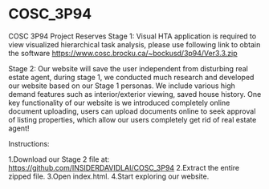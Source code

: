 # COSC_3P94
COSC 3P94 Project Reserves
Stage 1:
Visual HTA application is required to view visualized hierarchical task analysis, please use following link to obtain the software https://www.cosc.brocku.ca/~bockusd/3p94/Ver3.3.zip

Stage 2:
Our website will save the user independent from disturbing real estate agent, during stage 1, we conducted much research and developed our website based on our Stage 1 personas. We include various high demand features such as interior/exterior viewing, saved house history. One key functionality of our website is we introduced completely online document uploading, users can upload documents online to seek approval of listing properties, which allow our users completely get rid of real estate agent! 

 
Instructions:  

1.Download our Stage 2 file at: https://github.com/INSIDERDAVIDLAI/COSC_3P94 
2.Extract the entire zipped file. 
3.Open index.html. 
4.Start exploring our website. 
